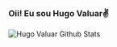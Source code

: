 ### Oii! Eu sou Hugo Valuar✌️

![Hugo Valuar Github Stats](https://github-readme-stats.vercel.app/api?username=HugoValuar03&show_icons=true&theme=radical)
